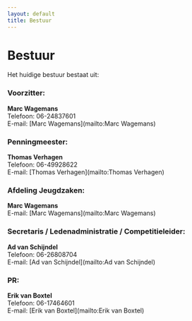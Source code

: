 ```yaml
---
layout: default
title: Bestuur
---
```


# Bestuur

Het huidige bestuur bestaat uit:

### Voorzitter:
**Marc Wagemans**  
Telefoon: 06-24837601  
E-mail: [Marc Wagemans](mailto:Marc Wagemans)

### Penningmeester:
**Thomas Verhagen**  
Telefoon: 06-49928622  
E-mail: [Thomas Verhagen](mailto:Thomas Verhagen)

### Afdeling Jeugdzaken:
**Marc Wagemans**  
E-mail: [Marc Wagemans](mailto:Marc Wagemans)

### Secretaris / Ledenadministratie / Competitieleider:
**Ad van Schijndel**  
Telefoon: 06-26808704  
E-mail: [Ad van Schijndel](mailto:Ad van Schijndel)

### PR:
**Erik van Boxtel**  
Telefoon: 06-17464601  
E-mail: [Erik van Boxtel](mailto:Erik van Boxtel)
